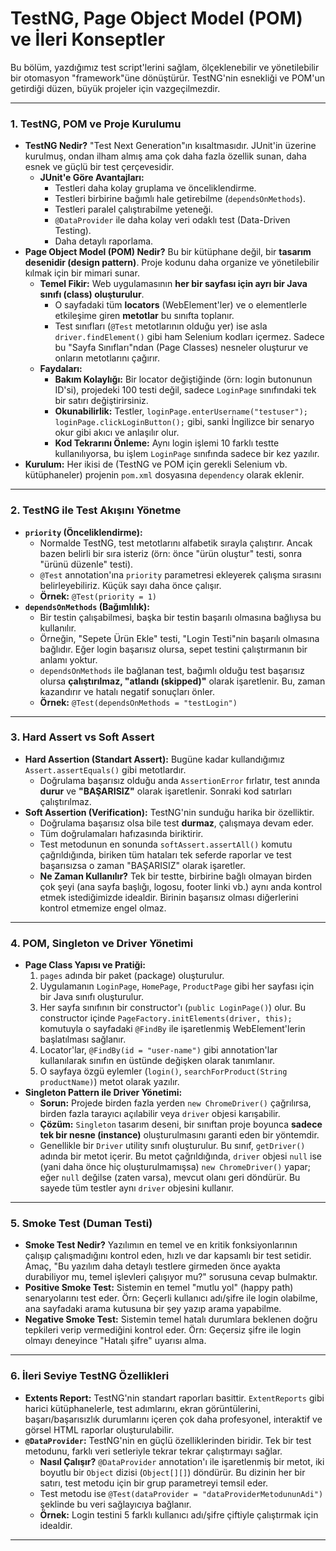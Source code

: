 # TestNG, Page Object Model (POM) ve İleri Konseptler

Bu bölüm, yazdığımız test script'lerini sağlam, ölçeklenebilir ve yönetilebilir bir otomasyon "framework"üne dönüştürür. TestNG'nin esnekliği ve POM'un getirdiği düzen, büyük projeler için vazgeçilmezdir.

---

### **1. TestNG, POM ve Proje Kurulumu**

- **TestNG Nedir?** "Test Next Generation"ın kısaltmasıdır. JUnit'in üzerine kurulmuş, ondan ilham almış ama çok daha fazla özellik sunan, daha esnek ve güçlü bir test çerçevesidir.
    - **JUnit'e Göre Avantajları:**
        - Testleri daha kolay gruplama ve önceliklendirme.
        - Testleri birbirine bağımlı hale getirebilme (`dependsOnMethods`).
        - Testleri paralel çalıştırabilme yeteneği.
        - `@DataProvider` ile daha kolay veri odaklı test (Data-Driven Testing).
        - Daha detaylı raporlama.
- **Page Object Model (POM) Nedir?** Bu bir kütüphane değil, bir **tasarım desenidir (design pattern)**. Proje kodunu daha organize ve yönetilebilir kılmak için bir mimari sunar.
    - **Temel Fikir:** Web uygulamasının **her bir sayfası için ayrı bir Java sınıfı (class) oluşturulur**.
        - O sayfadaki tüm **locators** (WebElement'ler) ve o elementlerle etkileşime giren **metotlar** bu sınıfta toplanır.
        - Test sınıfları (`@Test` metotlarının olduğu yer) ise asla `driver.findElement()` gibi ham Selenium kodları içermez. Sadece bu "Sayfa Sınıfları"ndan (Page Classes) nesneler oluşturur ve onların metotlarını çağırır.
    - **Faydaları:**
        - **Bakım Kolaylığı:** Bir locator değiştiğinde (örn: login butonunun ID'si), projedeki 100 testi değil, sadece `LoginPage` sınıfındaki tek bir satırı değiştirirsiniz.
        - **Okunabilirlik:** Testler, `loginPage.enterUsername("testuser"); loginPage.clickLoginButton();` gibi, sanki İngilizce bir senaryo okur gibi akıcı ve anlaşılır olur.
        - **Kod Tekrarını Önleme:** Aynı login işlemi 10 farklı testte kullanılıyorsa, bu işlem `LoginPage` sınıfında sadece bir kez yazılır.
- **Kurulum:** Her ikisi de (TestNG ve POM için gerekli Selenium vb. kütüphaneler) projenin `pom.xml` dosyasına `dependency` olarak eklenir.

---

### **2. TestNG ile Test Akışını Yönetme**

- **`priority` (Önceliklendirme):**
    - Normalde TestNG, test metotlarını alfabetik sırayla çalıştırır. Ancak bazen belirli bir sıra isteriz (örn: önce "ürün oluştur" testi, sonra "ürünü düzenle" testi).
    - `@Test` annotation'ına `priority` parametresi ekleyerek çalışma sırasını belirleyebiliriz. Küçük sayı daha önce çalışır.
    - **Örnek:** `@Test(priority = 1)`
- **`dependsOnMethods` (Bağımlılık):**
    - Bir testin çalışabilmesi, başka bir testin başarılı olmasına bağlıysa bu kullanılır.
    - Örneğin, "Sepete Ürün Ekle" testi, "Login Testi"nin başarılı olmasına bağlıdır. Eğer login başarısız olursa, sepet testini çalıştırmanın bir anlamı yoktur.
    - `dependsOnMethods` ile bağlanan test, bağımlı olduğu test başarısız olursa **çalıştırılmaz, "atlandı (skipped)"** olarak işaretlenir. Bu, zaman kazandırır ve hatalı negatif sonuçları önler.
    - **Örnek:** `@Test(dependsOnMethods = "testLogin")`

---

### **3. Hard Assert vs Soft Assert**

- **Hard Assertion (Standart Assert):** Bugüne kadar kullandığımız `Assert.assertEquals()` gibi metotlardır.
    - Doğrulama başarısız olduğu anda `AssertionError` fırlatır, test anında **durur** ve **"BAŞARISIZ"** olarak işaretlenir. Sonraki kod satırları çalıştırılmaz.
- **Soft Assertion (Verification):** TestNG'nin sunduğu harika bir özelliktir.
    - Doğrulama başarısız olsa bile test **durmaz**, çalışmaya devam eder.
    - Tüm doğrulamaları hafızasında biriktirir.
    - Test metodunun en sonunda `softAssert.assertAll()` komutu çağrıldığında, biriken tüm hataları tek seferde raporlar ve test başarısızsa o zaman "BAŞARISIZ" olarak işaretler.
    - **Ne Zaman Kullanılır?** Tek bir testte, birbirine bağlı olmayan birden çok şeyi (ana sayfa başlığı, logosu, footer linki vb.) aynı anda kontrol etmek istediğimizde idealdir. Birinin başarısız olması diğerlerini kontrol etmemize engel olmaz.

---

### **4. POM, Singleton ve Driver Yönetimi**

- **Page Class Yapısı ve Pratiği:**
    1. `pages` adında bir paket (package) oluşturulur.
    2. Uygulamanın `LoginPage`, `HomePage`, `ProductPage` gibi her sayfası için bir Java sınıfı oluşturulur.
    3. Her sayfa sınıfının bir constructor'ı (`public LoginPage()`) olur. Bu constructor içinde `PageFactory.initElements(driver, this);` komutuyla o sayfadaki `@FindBy` ile işaretlenmiş WebElement'lerin başlatılması sağlanır.
    4. Locator'lar, `@FindBy(id = "user-name")` gibi annotation'lar kullanılarak sınıfın en üstünde değişken olarak tanımlanır.
    5. O sayfaya özgü eylemler (`login()`, `searchForProduct(String productName)`) metot olarak yazılır.
- **Singleton Pattern ile Driver Yönetimi:**
    - **Sorun:** Projede birden fazla yerden `new ChromeDriver()` çağrılırsa, birden fazla tarayıcı açılabilir veya `driver` objesi karışabilir.
    - **Çözüm:** `Singleton` tasarım deseni, bir sınıftan proje boyunca **sadece tek bir nesne (instance)** oluşturulmasını garanti eden bir yöntemdir.
    - Genellikle bir `Driver` utility sınıfı oluşturulur. Bu sınıf, `getDriver()` adında bir metot içerir. Bu metot çağrıldığında, `driver` objesi `null` ise (yani daha önce hiç oluşturulmamışsa) `new ChromeDriver()` yapar; eğer `null` değilse (zaten varsa), mevcut olanı geri döndürür. Bu sayede tüm testler aynı `driver` objesini kullanır.

---

### **5. Smoke Test (Duman Testi)**

- **Smoke Test Nedir?** Yazılımın en temel ve en kritik fonksiyonlarının çalışıp çalışmadığını kontrol eden, hızlı ve dar kapsamlı bir test setidir. Amaç, "Bu yazılım daha detaylı testlere girmeden önce ayakta durabiliyor mu, temel işlevleri çalışıyor mu?" sorusuna cevap bulmaktır.
- **Positive Smoke Test:** Sistemin en temel "mutlu yol" (happy path) senaryolarını test eder. Örn: Geçerli kullanıcı adı/şifre ile login olabilme, ana sayfadaki arama kutusuna bir şey yazıp arama yapabilme.
- **Negative Smoke Test:** Sistemin temel hatalı durumlara beklenen doğru tepkileri verip vermediğini kontrol eder. Örn: Geçersiz şifre ile login olmayı deneyince "Hatalı şifre" uyarısı alma.

---

### **6. İleri Seviye TestNG Özellikleri**

- **Extents Report:** TestNG'nin standart raporları basittir. `ExtentReports` gibi harici kütüphanelerle, test adımlarını, ekran görüntülerini, başarı/başarısızlık durumlarını içeren çok daha profesyonel, interaktif ve görsel HTML raporlar oluşturulabilir.
- **`@DataProvider`:** TestNG'nin en güçlü özelliklerinden biridir. Tek bir test metodunu, farklı veri setleriyle tekrar tekrar çalıştırmayı sağlar.
    - **Nasıl Çalışır?** `@DataProvider` annotation'ı ile işaretlenmiş bir metot, iki boyutlu bir `Object` dizisi (`Object[][]`) döndürür. Bu dizinin her bir satırı, test metodu için bir grup parametreyi temsil eder.
    - Test metodu ise `@Test(dataProvider = "dataProviderMetodununAdi")` şeklinde bu veri sağlayıcıya bağlanır.
    - **Örnek:** Login testini 5 farklı kullanıcı adı/şifre çiftiyle çalıştırmak için idealdir.

---